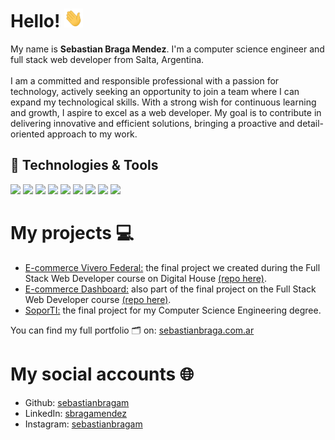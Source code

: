 # Hello! <img src="https://raw.githubusercontent.com/sebastianbragam/sebastianbragam/master/wave.gif" width="30px" height="30px" />

My name is **Sebastian Braga Mendez**. I'm a computer science engineer and full stack web developer from Salta, Argentina. 
<br/> <br/> 
I am a committed and responsible professional with a passion for technology, actively seeking an opportunity to join a team where I can expand my technological skills. With a strong wish for continuous learning and growth, I aspire to excel as a web developer. My goal is to contribute in delivering innovative and efficient solutions, bringing a proactive and detail-oriented approach to my work.

<!-- end -->

## 🔧 Technologies & Tools
![](https://img.shields.io/badge/JavaScript-informational?style=flat&logo=javascript&logoColor=white&color=2bbc8a)
![](https://img.shields.io/badge/NodeJS-informational?style=flat&logo=node.js&logoColor=white&color=2bbc8a)
![](https://img.shields.io/badge/Express-informational?style=flat&logo=express&logoColor=white&color=2bbc8a)
![](https://img.shields.io/badge/HTML-informational?style=flat&logo=HTML5&logoColor=white&color=2bbc8a)
![](https://img.shields.io/badge/CSS-informational?style=flat&logo=css3&logoColor=white&color=2bbc8a)
![](https://img.shields.io/badge/ReactJS-informational?style=flat&logo=React&logoColor=white&color=2bbc8a)
![](https://img.shields.io/badge/MySQL-informational?style=flat&logo=MySQL&logoColor=white&color=2bbc8a)
![](https://img.shields.io/badge/MSSQLServer-informational?style=flat&logo=microsoftsqlserver&logoColor=white&color=2bbc8a)
![](https://img.shields.io/badge/APIs-informational?style=flat&logoColor=white&color=2bbc8a)

<!-- end -->

# My projects 💻 
- [E-commerce Vivero Federal:](https://viverofederal.sebastianbraga.com.ar/) the final project we created during the Full Stack Web Developer course on Digital House [(repo here)](https://github.com/sebastianbragam/grupo_10_ViveroFederal). 
- [E-commerce Dashboard:](https://viverofederal-dashboard.sebastianbraga.com.ar/) also part of the final project on the Full Stack Web Developer course [(repo here)](https://github.com/sebastianbragam/grupo_10_ViveroFederal_dashboard).
- [SoporTI:](https://github.com/sebastianbragam/SoporTI) the final project for my Computer Science Engineering degree.

<!-- end -->

You can find my full portfolio 🗂️ on: [sebastianbraga.com.ar](https://sebastianbraga.com.ar/)


<!-- links to your social media accounts -->

# My social accounts 🌐 

- Github: [sebastianbragam](https://github.com/sebastianbragam)
- LinkedIn: [sbragamendez](https://www.linkedin.com/in/sbragamendez/)
- Instagram: [sebastianbragam](https://www.instagram.com/sebastianbragam/)

<!-- end -->

<!-- Resources -->
<!-- Icons: https://simpleicons.org/ -->
<!-- Emojis: https://emojipedia.org/emoji/ -->
<!-- HTML Emojis: https://www.fileformat.info/index.htm -->
<!-- Shields: https://shields.io/ -->
<!-- Awesome GitHub Profile README: https://github.com/abhisheknaiidu/awesome-github-profile-readme -->
